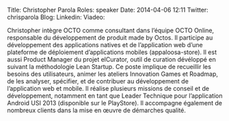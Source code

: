 Title: Christopher Parola
Roles: speaker
Date: 2014-04-06 12:11
Twitter: chrisparola
Blog: 
Linkedin: 
Viadeo:


Christopher intègre OCTO comme consultant dans l’équipe OCTO Online, responsable du développement de produit made by Octos. 
Il participe au développement des applications natives et de l’application web d’une plateforme de déploiement d’applications mobiles (appaloosa-store).
Il est aussi Product Manager du projet elCurator, outil de curation dévéloppé en suivant la méthodologie Lean Startup. 
Ce poste implique de recueillir les besoins des utilisateurs, animer les ateliers Innovation Games et Roadmap, de les analyser, spécifier, et de contribuer au développement de l’application web et mobile.
Il réalise plusieurs missions de conseil et de développement, notamment en tant que Leader Technique pour l’application Android USI 2013 (disponible sur le PlayStore). 
Il accompagne également de nombreux clients dans la mise en œuvre de démarches qualité.


